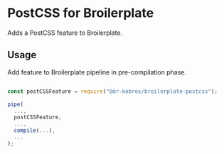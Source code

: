 # PostCSS for Broilerplate

Adds a PostCSS feature to Broilerplate.

## Usage

Add feature to Broilerplate pipeline in pre-compilation phase.

```js

const postCSSFeature = require("@dr-kobros/broilerplate-postcss");

pipe(
  ...,
  postCSSFeature,
  ...,
  compile(...),
  ...
);

```
